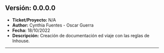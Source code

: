 ## Versión: 0.0.0.0
- __Ticket/Proyecto:__ N/A
- __Author:__ Cynthia Fuentes - Oscar Guerra
- __Fecha:__ 18/10/2022
- __Descripción:__ Creación de documentación ed viaje con las reglas de Inhouse.
--------
